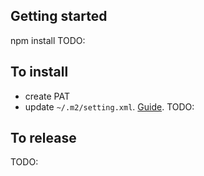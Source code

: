 ## Getting started
npm install 
TODO:

## To install
* create PAT
* update `~/.m2/setting.xml`. [Guide](https://docs.github.com/en/packages/working-with-a-github-packages-registry/working-with-the-apache-maven-registry#authenticating-to-github-packages).
TODO:

## To release
TODO: